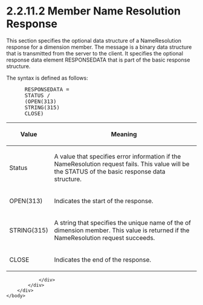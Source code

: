 <html dir="LTR" xmlns:mshelp="http://msdn.microsoft.com/mshelp" xmlns:ddue="http://ddue.schemas.microsoft.com/authoring/2003/5" xmlns:xlink="http://www.w3.org/1999/xlink" xmlns:tool="http://www.microsoft.com/tooltip">
    <head>
        <meta http-equiv="Content-Type" content="text/html; CHARSET=utf-8"></meta>
        <meta name="save" content="history"></meta>
        <title>2.2.11.2 Member Name Resolution Response</title>
        <xml>
            <mshelp:toctitle title="2.2.11.2 Member Name Resolution Response"></mshelp:toctitle>
            <mshelp:rltitle title="[MS-SSAS8]: Member Name Resolution Response"></mshelp:rltitle>
            <mshelp:keyword index="A" term="b4136055-ba04-4a0f-86e8-4dde97eb03c4"></mshelp:keyword>
            <mshelp:attr name="DCSext.ContentType" value="open specification"></mshelp:attr>
            <mshelp:attr name="AssetID" value="b4136055-ba04-4a0f-86e8-4dde97eb03c4"></mshelp:attr>
            <mshelp:attr name="TopicType" value="kbRef"></mshelp:attr>
            <mshelp:attr name="DCSext.Title" value="[MS-SSAS8]: Member Name Resolution Response" />
        </xml>
    </head>
    <body>
        <div id="header">
            <h1 class="heading">2.2.11.2 Member Name Resolution Response</h1>
        </div>
        <div id="mainSection">
            <div id="mainBody">
                <div id="allHistory" class="saveHistory"></div>
                <div id="sectionSection0" class="section" name="collapseableSection">
                    

<p>This section specifies the optional data structure of a
NameResolution response for a dimension member. The message is a binary data
structure that is transmitted from the server to the client. It specifies the
optional response data element RESPONSEDATA that is part of the basic response
structure.</p>

<p>The syntax is defined as follows:           </p>

<dl>
<dd>
<div><pre> RESPONSEDATA =
 STATUS /
 (OPEN(313)
 STRING(315)
 CLOSE)
</pre></div>
</dd></dl>

<table>
 <thead>
  <tr>
   <th>
   <p>Value</p>
   </th>
   <th>
   <p>Meaning</p>
   </th>
  </tr>
 </thead>
 <tr>
  <td>
  <p>Status</p>
  </td>
  <td>
  <p>A value that specifies error information if the
  NameResolution request fails. This value will be the STATUS of the basic
  response data structure.</p>
  </td>
 </tr>
 <tr>
  <td>
  <p>OPEN(313)</p>
  </td>
  <td>
  <p>Indicates the start of the response.</p>
  </td>
 </tr>
 <tr>
  <td>
  <p>STRING(315)</p>
  </td>
  <td>
  <p>A string that specifies the unique name of the of
  dimension member. This value is returned if the NameResolution request
  succeeds.</p>
  </td>
 </tr>
 <tr>
  <td>
  <p>CLOSE</p>
  </td>
  <td>
  <p>Indicates the end of the response.</p>
  </td>
 </tr>
</table>

<p> </p>


                </div>
            </div>
        </div>
    </body>
</html>